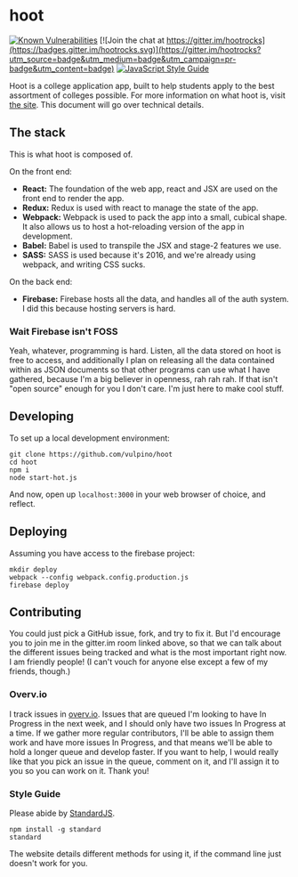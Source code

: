 # hoot
[![Known Vulnerabilities](https://snyk.io/test/github/vulpino/hoot/7114b645e1cbd83752fb5d43f00b8c8634435a85/badge.svg)](https://snyk.io/test/github/vulpino/hoot/7114b645e1cbd83752fb5d43f00b8c8634435a85)
[![Join the chat at https://gitter.im/hootrocks](https://badges.gitter.im/hootrocks.svg)](https://gitter.im/hootrocks?utm_source=badge&utm_medium=badge&utm_campaign=pr-badge&utm_content=badge)
[![JavaScript Style Guide](https://img.shields.io/badge/code%20style-standard-brightgreen.svg)](http://standardjs.com/)

Hoot is a college application app, built to help students apply to the best
assortment of colleges possible. For more information on what hoot is, visit
[the site](https://hoot.rocks). This document will go over technical details.

## The stack

This is what hoot is composed of.

On the front end:
- **React:** The foundation of the web app, react and JSX are used on the front
  end to render the app.
- **Redux:** Redux is used with react to manage the state of the app.
- **Webpack:** Webpack is used to pack the app into a small, cubical shape. It
  also allows us to host a hot-reloading version of the app in development.
- **Babel:** Babel is used to transpile the JSX and stage-2 features we use.
- **SASS:** SASS is used because it's 2016, and we're already using webpack, and
  writing CSS sucks.

On the back end:
- **Firebase:** Firebase hosts all the data, and handles all of the auth system.
  I did this because hosting servers is hard.

### Wait Firebase isn't FOSS

Yeah, whatever, programming is hard. Listen, all the data stored on hoot is free
to access, and additionally I plan on releasing all the data contained within as
JSON documents so that other programs can use what I have gathered, because I'm
a big believer in openness, rah rah rah. If that isn't "open source" enough for
you I don't care. I'm just here to make cool stuff.

## Developing

To set up a local development environment:

```
git clone https://github.com/vulpino/hoot
cd hoot
npm i
node start-hot.js
```

And now, open up `localhost:3000` in your web browser of choice, and reflect.

## Deploying

Assuming you have access to the firebase project:

```
mkdir deploy
webpack --config webpack.config.production.js
firebase deploy
``` 

## Contributing

You could just pick a GitHub issue, fork, and try to fix it. But I'd encourage
you to join me in the gitter.im room linked above, so that we can talk about the
different issues being tracked and what is the most important right now. I am
friendly people! (I can't vouch for anyone else except a few of my friends, 
though.)

### Overv.io

I track issues in [overv.io](https://overv.io/vulpino/hoot/board/). Issues that
are queued I'm looking to have In Progress in the next week, and I should only
have two issues In Progress at a time. If we gather more regular contributors,
I'll be able to assign them work and have more issues In Progress, and that
means we'll be able to hold a longer queue and develop faster. If you want to
help, I would really like that you pick an issue in the queue, comment on it,
and I'll assign it to you so you can work on it. Thank you!

### Style Guide

Please abide by [StandardJS](http://standardjs.com).

```
npm install -g standard 
standard
```

The website details different methods for using it, if the command line just
doesn't work for you.

